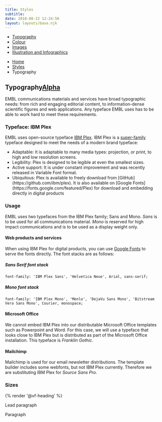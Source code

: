 ```yaml
---
title: Styles
subtitle:
date: 2018-08-22 12:24:50
layout: layouts/base.njk
---
```


<nav class="vf-navigation vf-navigation--main">
<ul class="vf-navigation__list | vf-list--inline">
<li class="vf-navigation__item vf-navigation__item--active"><a href="/styles/typography/" class="vf-navigation__link">Typography</a></li>
<li class="vf-navigation__item"><a href="/styles/colour/" class="vf-navigation__link">Colour</a></li>
<li class="vf-navigation__item"><a href="/styles/images/" class="vf-navigation__link">Images</a></li>
<li class="vf-navigation__item"><a href="/styles/illustration-and-infographics/" class="vf-navigation__link">Illustration and Infographics</a></li>
</ul>
</nav>

<nav class="vf-breadcrumbs" aria-label="Breadcrumb">
  <ul class="vf-breadcrumbs__list | vf-list vf-list--inline">
    <li class="vf-breadcrumbs__item">
      <a href="/" class="vf-breadcrumbs__link">Home</a>
    </li>
    <li class="vf-breadcrumbs__item">
      <a href="/styles/" class="vf-breadcrumbs__link">Styles</a>
    </li>
    <li class="vf-breadcrumbs__item">
      Typography
    </li>
  </ul>
</nav>

<section class="vf-intro | embl-grid embl-grid--has-centered-content">
<div><!-- empty --></div>
<div>
<h1 class="vf-intro__heading vf-intro__heading--has-tag">Typography<a href="#" class="vf-badge vf-badge--primary vf-badge--phases">Alpha</a></h1>
<p class="vf-lede">EMBL communications materials and services have broad typographic needs: from rich and engaging editorial content, to information-dense scientific figures and web applications. Any typeface EMBL uses has to be able to work hard to meet these requirements.</p>
</div>
</section>

<section class="embl-grid embl-grid--has-centered-content">

<div></div>
<div class="vf-content">

### Typeface: IBM Plex

EMBL uses open-source typeface [IBM Plex](https://github.com/ibm/plex). IBM Plex is a [super-family](https://en.wikipedia.org/wiki/Font_superfamily) typeface designed to meet the needs of a modern brand typeface:

<ul class="vf-list vf-list--unordered">
<li class="vf-list__item">Adaptable: It is adaptable to many media types: projection, or print, to high and low resolution screens. </li>
<li class="vf-list__item">Legibility: Plex is designed to be legible at even the smallest sizes.</li>
<li class="vf-list__item">Active support: It is under constant improvement and was recently released in Variable Font format. </li>
<li class="vf-list__item">Ubiquitous: Plex is available to freely download from [GitHub](https://github.com/ibm/plex). It is also available on [Google Fonts](https://fonts.google.com/featured/Plex) for download and embedding directly in digital products</li>
</ul>

### Usage

EMBL uses two typefaces from the IBM Plex family; Sans and Mono. *Sans* is to be used for all communications material. *Mono* is reserved for high impact communications and is to be used as a display weight only.

#### Web products and services

When using IBM Plex for digital products, you can use [Google Fonts](https://fonts.google.com/featured/Plex) to serve the fonts directly. The font stacks are as follows:

##### Sans Serif font stack

```
font-family: 'IBM Plex Sans', 'Helvetica Neue', Arial, sans-serif;
```

##### Mono font stack

```
font-family: 'IBM Plex Mono', 'Menlo', 'DejaVu Sans Mono', 'Bitstream Vera Sans Mono', Courier, monospace;
```

#### Microsoft Office

We cannot embed IBM Plex into our distributable Microsoft Office templates such as Powerpoint and Word. For this case, we will use a typeface that looks close to IBM Plex but is distributed as part of the Microsoft Office installation. This typeface is *Franklin Gothic*.

#### Mailchimp

Mailchimp is used for our email newsletter distributions. The template builder includes some webfonts, but not IBM Plex currently. Therefore we are substituting IBM Plex for *Source Sans Pro*.

</div>
</section>

<section class="embl-grid embl-grid--has-centered-content">
<div></div>
<div>

<h3 class="vf-text vf-text--heading-l">Sizes</h3>

{% render '@vf-heading' %}

<p>Lead paragraph</p>
<p>Paragraph</p>
</div>
</section>
